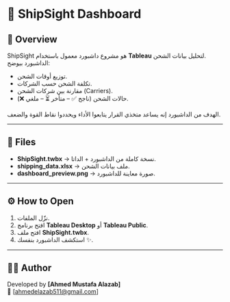 # 🚢 ShipSight Dashboard

## 📌 Overview
ShipSight هو مشروع داشبورد معمول باستخدام **Tableau** لتحليل بيانات الشحن.  
الداشبورد بيوضح:
- توزيع أوقات الشحن.  
- تكلفة الشحن حسب الشركات.  
- مقارنة بين شركات الشحن (Carriers).  
- حالات الشحن (ناجح ✅ – متأخر ⏳ – ملغي ❌).  

الهدف من الداشبورد إنه يساعد متخذي القرار يتابعوا الأداء ويحددوا نقاط القوة والضعف.

---

## 📂 Files
- **ShipSight.twbx** → نسخة كاملة من الداشبورد + الداتا.  
- **shipping_data.xlsx** → ملف بيانات الشحن.  
- **dashboard_preview.png** → صورة معاينة للداشبورد.  

---

## ⚙️ How to Open
1. نزّل الملفات.  
2. افتح برنامج **Tableau Desktop** أو **Tableau Public**.  
3. افتح ملف **ShipSight.twbx**.  
4. استكشف الداشبورد بنفسك ✨.  

---




## 👨‍💻 Author
Developed by **[Ahmed Mustafa Alazab]**  
📧 [ahmedelazab511@gmail.com]
